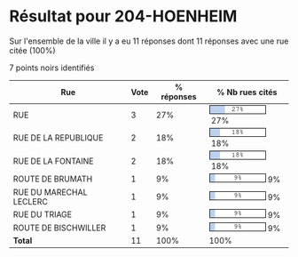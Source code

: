 # Résultat pour 204-HOENHEIM

Sur l'ensemble de la ville il y a eu 11 réponses dont 11 réponses avec une rue citée (100%)

7 points noirs identifiés

| Rue | Vote | % réponses | % Nb rues cités|
|-----|------|------------|----------------|
| RUE | 3 | 27% | <img src="../../img/bar_27.gif" />&nbsp;27%|
| RUE DE LA REPUBLIQUE | 2 | 18% | <img src="../../img/bar_18.gif" />&nbsp;18%|
| RUE DE LA FONTAINE | 2 | 18% | <img src="../../img/bar_18.gif" />&nbsp;18%|
| ROUTE DE BRUMATH | 1 | 9% | <img src="../../img/bar_9.gif" />&nbsp;9%|
| RUE DU MARECHAL LECLERC | 1 | 9% | <img src="../../img/bar_9.gif" />&nbsp;9%|
| RUE DU TRIAGE | 1 | 9% | <img src="../../img/bar_9.gif" />&nbsp;9%|
| ROUTE DE BISCHWILLER | 1 | 9% | <img src="../../img/bar_9.gif" />&nbsp;9%|
| **Total** | 11 | 100% | 100%|
